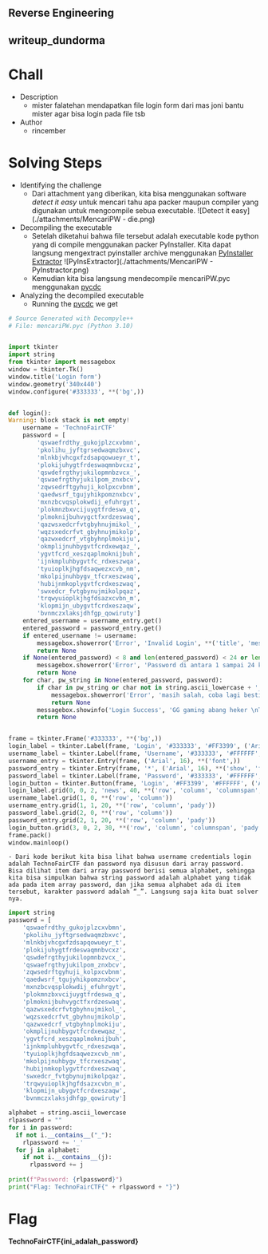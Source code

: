 ## Reverse Engineering
## writeup_dundorma

# Chall
- Description
    - mister falatehan mendapatkan file login form dari mas joni bantu mister agar bisa login pada file tsb
- Author
    - rincember

# Solving Steps
- Identifying the challenge
    - Dari attachment yang diberikan, kita bisa menggunakan software *detect it easy* untuk mencari tahu apa packer maupun compiler yang digunakan untuk mengcompile sebua executable.
    ![Detect it easy](./attachments/MencariPW - die.png)
- Decompiling the executable
    - Setelah diketahui bahwa file tersebut adalah executable kode python yang di compile menggunakan packer PyInstaller. Kita dapat langsung mengextract pyinstaller archive menggunakan [PyInstaller Extractor](https://github.com/extremecoders-re/pyinstxtractor)
    ![PyInsExtractor](./attachments/MencariPW - PyInstractor.png)
    - Kemudian kita bisa langsung mendecompile mencariPW.pyc menggunakan [pycdc](https://github.com/zrax/pycdc)
- Analyzing the decompiled executable
    - Running the [pycdc](https://github.com/zrax/pycdc) we get
```py
# Source Generated with Decompyle++
# File: mencariPW.pyc (Python 3.10)


import tkinter
import string
from tkinter import messagebox
window = tkinter.Tk()
window.title('Login form')
window.geometry('340x440')
window.configure('#333333', **('bg',))


def login():
Warning: block stack is not empty!
    username = 'TechnoFairCTF'
    password = [
        'qswaefrdthy_gukojplzcxvbmn',
        'pkolihu_jyftgrsedwaqmzbxvc',
        'mlnkbjvhcgxfzdsapqowueyr_t',
        'plokijuhygtfrdeswaqmnbvcxz',
        'qswdefrgthyjukilopmnbzvcx_',
        'qswaefrgthyjukilpom_znxbcv',
        'zqwsedrftgyhuji_kolpxcvbnm',
        'qaedwsrf_tgujyhikpomznxbcv',
        'mxnzbcvqsplokwdij_efuhrgyt',
        'plokmnzbxvcijuygtfrdeswa_q',
        'plmoknijbuhvygctfxrdzeswaq',
        'qazwsxedcrfvtgbyhnujmikol_',
        'wqzsxedcrfvt_gbyhnujmikolp',
        'qazwxedcrf_vtgbyhnplmokiju',
        'okmplijnuhbygvtfcrdxewqaz_',
        'ygvtfcrd_xeszqaplmoknijbuh',
        'ijnkmpluhbygvtfc_rdxeszwqa',
        'tyuioplkjhgfdsaqwezxcvb_nm',
        'mkolpijnuhbygv_tfcrxeszwaq',
        'hubijnmkoplygvtfcrdxeszwaq',
        'swxedcr_fvtgbynujmikolpqaz',
        'trqwyuioplkjhgfdsazxcvbn_m',
        'klopmijn_ubygvtfcrdxeszaqw',
        'bvnmczxlaksjdhfgp_qowiruty']
    entered_username = username_entry.get()
    entered_password = password_entry.get()
    if entered_username != username:
        messagebox.showerror('Error', 'Invalid Login', **('title', 'message'))
        return None
    if None(entered_password) < 8 and len(entered_password) < 24 or len(entered_password) > 24:
        messagebox.showerror('Error', 'Password di antara 1 sampai 24 karakter.', **('title', 'message'))
        return None
    for char, pw_string in None(entered_password, password):
        if char in pw_string or char not in string.ascii_lowercase + '_':
            messagebox.showerror('Error', 'masih salah, coba lagi bestie', **('title', 'message'))
            return None
        messagebox.showinfo('Login Success', 'GG gaming abang heker \nTechnoFairCTF{%s}' % entered_password, **('title', 'message'))
        return None


frame = tkinter.Frame('#333333', **('bg',))
login_label = tkinter.Label(frame, 'Login', '#333333', '#FF3399', ('Arial', 30), **('text', 'bg', 'fg', 'font'))
username_label = tkinter.Label(frame, 'Username', '#333333', '#FFFFFF', ('Arial', 16), **('text', 'bg', 'fg', 'font'))
username_entry = tkinter.Entry(frame, ('Arial', 16), **('font',))
password_entry = tkinter.Entry(frame, '*', ('Arial', 16), **('show', 'font'))
password_label = tkinter.Label(frame, 'Password', '#333333', '#FFFFFF', ('Arial', 16), **('text', 'bg', 'fg', 'font'))
login_button = tkinter.Button(frame, 'Login', '#FF3399', '#FFFFFF', ('Arial', 16), login, **('text', 'bg', 'fg', 'font', 'command'))
login_label.grid(0, 0, 2, 'news', 40, **('row', 'column', 'columnspan', 'sticky', 'pady'))
username_label.grid(1, 0, **('row', 'column'))
username_entry.grid(1, 1, 20, **('row', 'column', 'pady'))
password_label.grid(2, 0, **('row', 'column'))
password_entry.grid(2, 1, 20, **('row', 'column', 'pady'))
login_button.grid(3, 0, 2, 30, **('row', 'column', 'columnspan', 'pady'))
frame.pack()
window.mainloop()
```
    - Dari kode berikut kita bisa lihat bahwa username credentials login adalah TechnoFairCTF dan password nya disusun dari array password. Bisa dilihat item dari array password berisi semua alphabet, sehingga kita bisa simpulkan bahwa string password adalah alphabet yang tidak ada pada item array password, dan jika semua alphabet ada di item tersebut, karakter password adalah “_”. Langsung saja kita buat solver nya.
```py
import string
password = [
    'qswaefrdthy_gukojplzcxvbmn',
    'pkolihu_jyftgrsedwaqmzbxvc',
    'mlnkbjvhcgxfzdsapqowueyr_t',
    'plokijuhygtfrdeswaqmnbvcxz',
    'qswdefrgthyjukilopmnbzvcx_',
    'qswaefrgthyjukilpom_znxbcv',
    'zqwsedrftgyhuji_kolpxcvbnm',
    'qaedwsrf_tgujyhikpomznxbcv',
    'mxnzbcvqsplokwdij_efuhrgyt',
    'plokmnzbxvcijuygtfrdeswa_q',
    'plmoknijbuhvygctfxrdzeswaq',
    'qazwsxedcrfvtgbyhnujmikol_',
    'wqzsxedcrfvt_gbyhnujmikolp',
    'qazwxedcrf_vtgbyhnplmokiju',
    'okmplijnuhbygvtfcrdxewqaz_',
    'ygvtfcrd_xeszqaplmoknijbuh',
    'ijnkmpluhbygvtfc_rdxeszwqa',
    'tyuioplkjhgfdsaqwezxcvb_nm',
    'mkolpijnuhbygv_tfcrxeszwaq',
    'hubijnmkoplygvtfcrdxeszwaq',
    'swxedcr_fvtgbynujmikolpqaz',
    'trqwyuioplkjhgfdsazxcvbn_m',
    'klopmijn_ubygvtfcrdxeszaqw',
    'bvnmczxlaksjdhfgp_qowiruty']

alphabet = string.ascii_lowercase
rlpassword = ""
for i in password:
  if not i.__contains__("_"):
    rlpassword += '_'
  for j in alphabet:
    if not i.__contains__(j):
      rlpassword += j
   
print(f"Password: {rlpassword}")
print("Flag: TechnoFairCTF{" + rlpassword + "}")
```
# Flag
**TechnoFairCTF{ini_adalah_password}**
